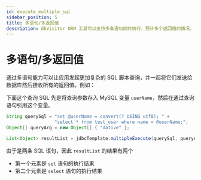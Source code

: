 ```yaml
---
id: execute_multiple_sql
sidebar_position: 5
title: 多语句/多返回值
description: dbVisitor ORM 工具可以支持多条语句同时执行，预计多个返回值的情况。
---
```


# 多语句/多返回值

通过多语句能力可以让应用发起更加复杂的 SQL 脚本查询，并一起将它们发送给数据库然后接收所有的返回值。例如：

下面这个查询 SQL 先是将查询参数存入 MySQL 变量 `userName`，然后在通过查询语句引用这个变量。

```java
String querySql = "set @userName = convert(? USING utf8); " + 
                  "select * from test_user where name = @userName;";
Object[] queryArg = new Object[] { "dative" };

List<Object> resultList = jdbcTemplate.multipleExecute(querySql, queryArg);
```

由于是两条 SQL 语句，因此 `resultList` 的结果有两个

- 第一个元素是 `set` 语句的执行结果
- 第二个元素是 `select` 语句的执行结果
